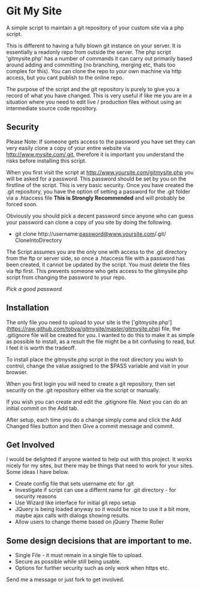 Git My Site 
===========


A simple script to maintain a git repository of your custom site via a php script.

This is different to having a fully blown git instance on your server.  It is essentially a readonly repo from outside the server.  The php script 'gitmysite.php' has a number of commands it can carry out primarily based around adding and committing (no branching, merging etc, thats too complex for this).  You can clone the repo to your own machine via http access, but you cant publish to the online repo.  

The purpose of the script and the git repository is purely to give you a record of what you have changed.  This is very useful if like me you are in a situation where you need to edit live / production files without using an intermediate source code repository.

Security
--------

Please Note:  If someone gets access to the password you have set they can very easily clone a copy of your entire website via http://www.mysite.com/.git, therefore it is important you understand the risks before installing this script.

When you first visit the script at http://www.yoursite.com/gitmysite.php you will be asked for a password.  This password should be set by you on the firstline of the script.  This is very basic security.  Once you have created the .git repository, you have the option of setting a password for the .git folder via a .htaccess file **This is Strongly Recommended** and will probably be forced soon.

Obviously you should pick a decent password since anyone who can guess your password can clone a copy of you site by doing the following.

*  git clone http://username:password@www.yoursite.com/.git/ CloneIntoDirectory

The Script assumes you are the only one with access to the .git directory from the ftp or server side, so once a .htaccess file with a password has been created, it cannot be updated by the script.  You must delete the files via ftp first.  This prevents someone who gets access to the gitmysite.php script from changing the password to your repo. 

*Pick a good password.*


Installation
------------

The only file you need to upload to your site is the ['gitmysite.php'] (https://raw.github.com/tobya/gitmysite/master/gitmysite.php) file, the .gitignore file will be created for you.  I wanted to do this to make it as simple as possible to install, as a result the file might be a bit confusing to read, but I feel it is worth the tradeoff.

To install place the gitmysite.php script in the root directory you wish to control, change the value assigned to the $PASS variable and visit in your browser.

When  you first login you will need to create a git repository, then set security on the .git repository either via the script or manually.  

If you wish you can create and edit the .gitignore file. Next you can do an initial commit on the Add tab.

After setup, each time you do a change simply come and click the Add Changed files button and then Give a commit message and commit.

Get Involved
------------

I would be delighted if anyone wanted to help out with this project.  It works nicely for my sites, but there may be things that need to work for your sites.  Some ideas I have below.

*  Create config file that sets username etc for .git
*  Investigate if script can use a differnt name for .git directory - for security reasons
*  Use Wizard like interface for initial git repo setup 
*  JQuery is being loaded anyway so it would be nice to use it a bit more, maybe ajax calls with dialogs showing results.
*  Allow users to change theme based on jQuery Theme Roller

Some design decisions that are important to me.
-----------------------------------------------  

*  Single File - it must remain in a single file to upload.
*  Secure as possible while still being usable.
*  Options for further security such as only work when https etc.
 
Send me a message or just fork to get involved.

